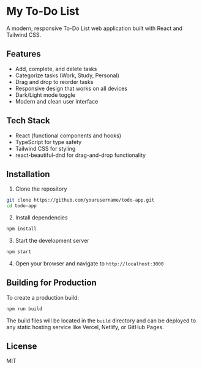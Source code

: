 # My To-Do List

A modern, responsive To-Do List web application built with React and Tailwind CSS.

## Features

- Add, complete, and delete tasks
- Categorize tasks (Work, Study, Personal)
- Drag and drop to reorder tasks
- Responsive design that works on all devices
- Dark/Light mode toggle
- Modern and clean user interface

## Tech Stack

- React (functional components and hooks)
- TypeScript for type safety
- Tailwind CSS for styling
- react-beautiful-dnd for drag-and-drop functionality

## Installation

1. Clone the repository
```bash
git clone https://github.com/yourusername/todo-app.git
cd todo-app
```

2. Install dependencies
```bash
npm install
```

3. Start the development server
```bash
npm start
```

4. Open your browser and navigate to `http://localhost:3000`

## Building for Production

To create a production build:

```bash
npm run build
```

The build files will be located in the `build` directory and can be deployed to any static hosting service like Vercel, Netlify, or GitHub Pages.

## License

MIT 